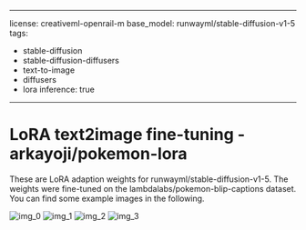 
---
license: creativeml-openrail-m
base_model: runwayml/stable-diffusion-v1-5
tags:
- stable-diffusion
- stable-diffusion-diffusers
- text-to-image
- diffusers
- lora
inference: true
---
    
# LoRA text2image fine-tuning - arkayoji/pokemon-lora
These are LoRA adaption weights for runwayml/stable-diffusion-v1-5. The weights were fine-tuned on the lambdalabs/pokemon-blip-captions dataset. You can find some example images in the following. 

![img_0](./image_0.png)
![img_1](./image_1.png)
![img_2](./image_2.png)
![img_3](./image_3.png)

